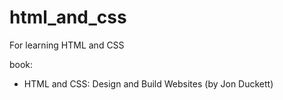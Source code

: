 # html_and_css
For learning HTML and CSS

book:
- HTML and CSS: Design and Build Websites (by Jon Duckett)
